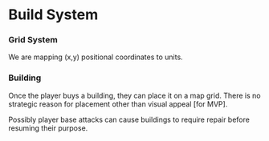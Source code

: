 # Build System

### Grid System

We are mapping (x,y) positional coordinates to units. 

### Building

Once the player buys a building, they can place it on a map grid. There is no strategic reason for placement other than visual appeal [for MVP].

Possibly player base attacks can cause buildings to require repair before resuming their purpose.
